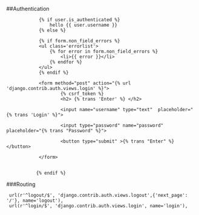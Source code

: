 ##Authentication

                {% if user.is_authenticated %}
                    hello {{ user.username }}
                {% else %}
        
                {% if form.non_field_errors %}
                <ul class='errorlist'>
                    {% for error in form.non_field_errors %}
                        <li>{{ error }}</li>
                    {% endfor %}
                </ul>
                {% endif %}        

                <form method="post" action="{% url 'django.contrib.auth.views.login' %}">
                        {% csrf_token %}
                        <h2> {% trans 'Enter' %} </h2>
      
                        <input name="username" type="text"  placeholder="{% trans 'Login' %}">
                   
                        <input type="password" name="password"   placeholder="{% trans "Password" %}">
                    
                        <button type="submit" >{% trans "Enter" %}</button>
                                                                            
                </form>
                   
         
               {% endif %}

###Routing

     url(r'^logout/$', 'django.contrib.auth.views.logout',{'next_page': '/'}, name='logout'),
     url(r'^login/$', 'django.contrib.auth.views.login', name='login'),



